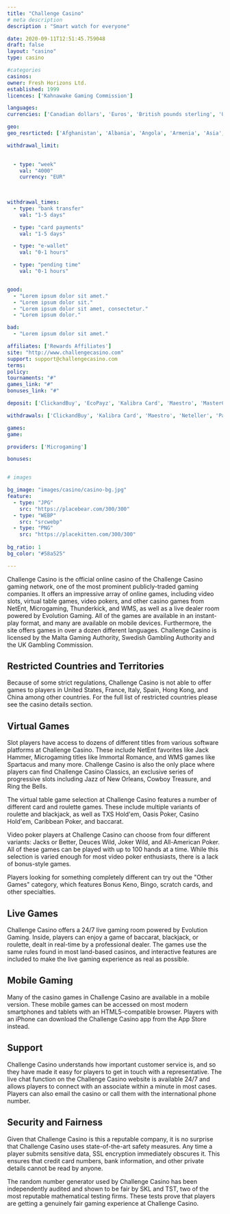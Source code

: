 ```yaml
---
title: "Challenge Casino"
# meta description
description : "Smart watch for everyone"

date: 2020-09-11T12:51:45.759048
draft: false
layout: "casino" 
type: casino

#categories
casinos: 
owner: Fresh Horizons Ltd.
established: 1999
licences: ['Kahnawake Gaming Commission']

languages: 
currencies: ['Canadian dollars', 'Euros', 'British pounds sterling', 'US dollars']

geo: 
geo_resrticted: ['Afghanistan', 'Albania', 'Angola', 'Armenia', 'Asia', 'Australia', 'Australian Capital Territory', 'New South Wales', 'Northern Territory', 'Queensland', 'South Australia', 'Tasmania', 'Victoria', 'Western Australia', 'Azerbaijan', 'Bangladesh', 'Belarus', 'Belgium', 'Benin', 'Bhutan', 'Bolivia', 'Bosnia and Herzegovina', 'Burkina Faso', 'Burundi', 'Cape Verde', 'Central African Republic', 'Chad', 'Christmas Island', 'Comoros', 'Congo', 'Congo - Brazzaville', 'Congo - Kinshasa', 'Cyprus', 'Côte d’Ivoire', 'Democratic Republic of Congo', 'Denmark', 'Dominica', 'Dominican Republic', 'East Timor', 'Equatorial Guinea', 'Eritrea', 'Ethiopia', 'France', 'Germany', 'Baden-Württemberg', 'Bayern', 'Berlin', 'Brandenburg', 'Bremen', 'Hamburg', 'Hessen', 'Mecklenburg-Vorpommern', 'Niedersachsen', 'Nordrhein-Westfalen', 'Rheinland-Pfalz', 'Saarland', 'Sachsen', 'Sachsen-Anhalt', 'Schleswig-Holstein', 'Thüringen', 'Guinea', 'Guinea-Bissau', 'Hong Kong', 'Hungary', 'Iran', 'Iraq', 'Ireland', 'Italy', 'Kiribati', 'Kyrgyzstan', 'Liberia', 'Libya', 'Lithuania', 'Malawi', 'Maldives', 'Malta', 'Mauritania', 'Mayotte', 'Metropolitan France', 'Micronesia', 'Myanmar [Burma]', 'Nauru', 'Netherlands', 'Netherlands Antilles', 'Niger', 'Nigeria', 'Niue', 'Norfolk Island', 'North Korea', 'Pakistan', 'Palau', 'Papua New Guinea', 'Peru', 'Philippines', 'Pitcairn Islands', 'Portugal', 'Puerto Rico', 'Romania', 'Rwanda', 'Serbia', 'Sierra Leone', 'Singapore', 'Somalia', 'South Africa', 'South Sudan', 'Spain', 'Sudan', 'Sweden', 'Switzerland', 'Syria', 'Taiwan', 'Tajikistan', 'Uganda', 'United Kingdom', 'United States', 'Alabama', 'Alaska', 'American Samoa', 'Arizona', 'Arkansas', 'California', 'Colorado', 'Connecticut', 'Delaware', 'District of Columbia', 'Florida', 'Georgia(US)', 'Guam', 'Hawaii', 'Idaho', 'Illinois', 'Indiana', 'Iowa', 'Kansas', 'Kentucky', 'Louisiana', 'Maine', 'Maryland', 'Massachusetts', 'Michigan', 'Minnesota', 'Mississippi', 'Missouri', 'Montana', 'Nebraska', 'Nevada', 'New Hampshire', 'New Jersey', 'New Mexico', 'New York', 'North Carolina', 'North Dakota', 'Northern Mariana Islands', 'Ohio', 'Oklahoma', 'Oregon', 'Pennsylvania', 'Rhode Island', 'South Carolina', 'South Dakota', 'Tennessee', 'Texas', 'U.S. Virgin Islands', 'Utah', 'Vermont', 'Virginia', 'Washington', 'West Virginia', 'Wisconsin', 'Wyoming', 'Western Sahara', 'Zimbabwe']

withdrawal_limit:

  
  - type: "week"
    val: "4000"
    currency: "EUR"
  
  

withdrawal_times:
  - type: "bank transfer"
    val: "1-5 days"

  - type: "card payments"
    val: "1-5 days"

  - type: "e-wallet"
    val: "0-1 hours"

  - type: "pending time"
    val: "0-1 hours"


good:
  - "Lorem ipsum dolor sit amet."
  - "Lorem ipsum dolor sit."
  - "Lorem ipsum dolor sit amet, consectetur."
  - "Lorem ipsum dolor."

bad:
  - "Lorem ipsum dolor sit amet."

affiliates: ['Rewards Affiliates']
site: "http://www.challengecasino.com"
support: support@challengecasino.com
terms:
policy:
tournaments: "#"
games_link: "#"
bonuses_link: "#"

deposit: ['ClickandBuy', 'EcoPayz', 'Kalibra Card', 'Maestro', 'MasterCard', 'Neteller', 'PayPal', 'Paysafe Card', 'Postepay', 'Ukash', 'instaDebit', 'ewire', 'Visa', 'Entropay', 'Przelewy24', 'Nordea', 'POLi', 'GiroPay', 'EPS', 'Abaqoos', 'Swedbank', 'eKonto', 'Moneta', 'Euteller', 'u net', 'Neosurf', 'Multibanco', 'eChecks', 'Trustly', 'Skrill', 'Envoy', 'iDEAL', 'iDebit', 'PugglePay', 'QIWI', 'Sofortuberweisung', 'Ticket Premium', 'Bank Wire Transfer', 'Instant Bank Transfer']

withdrawals: ['ClickandBuy', 'Kalibra Card', 'Maestro', 'Neteller', 'PayPal', 'Postepay', 'Visa', 'Entropay', 'eChecks', 'Skrill', 'EcoPayz', 'MasterCard', 'Bank Wire Transfer']

games: 
game:

providers: ['Microgaming']

bonuses:


# images

bg_image: "images/casino/casino-bg.jpg"  
feature:
  - type: "JPG" 
    src: "https://placebear.com/300/300"
  - type: "WEBP"
    src: "srcwebp"
  - type: "PNG"
    src: "https://placekitten.com/300/300"  
 
bg_ratio: 1 
bg_color: "#58a525"  

---
```


Challenge Casino is the official online casino of the Challenge Casino gaming network, one of the most prominent publicly-traded gaming companies. It offers an impressive array of online games, including video slots, virtual table games, video pokers, and other casino games from NetEnt, Microgaming, Thunderkick, and WMS, as well as a live dealer room powered by Evolution Gaming. All of the games are available in an instant-play format, and many are available on mobile devices. Furthermore, the site offers games in over a dozen different languages. Challenge Casino is licensed by the Malta Gaming Authority, Swedish Gambling Authority and the UK Gambling Commission.

## Restricted Countries and Territories
Because of some strict regulations, Challenge Casino is not able to offer games to players in United States, France, Italy, Spain, Hong Kong, and China among other countries. For the full list of restricted countries please see the casino details section.

## Virtual Games
Slot players have access to dozens of different titles from various software platforms at Challenge Casino. These include NetEnt favorites like Jack Hammer, Microgaming titles like Immortal Romance, and WMS games like Spartacus and many more. Challenge Casino is also the only place where players can find Challenge Casino Classics, an exclusive series of progressive slots including Jazz of New Orleans, Cowboy Treasure, and Ring the Bells.

The virtual table game selection at Challenge Casino features a number of different card and roulette games. These include multiple variants of roulette and blackjack, as well as TXS Hold'em, Oasis Poker, Casino Hold'em, Caribbean Poker, and baccarat.

Video poker players at Challenge Casino can choose from four different variants: Jacks or Better, Deuces Wild, Joker Wild, and All-American Poker. All of these games can be played with up to 100 hands at a time. While this selection is varied enough for most video poker enthusiasts, there is a lack of bonus-style games.

Players looking for something completely different can try out the "Other Games" category, which features Bonus Keno, Bingo, scratch cards, and other specialties.

## Live Games
Challenge Casino offers a 24/7 live gaming room powered by Evolution Gaming. Inside, players can enjoy a game of baccarat, blackjack, or roulette, dealt in real-time by a professional dealer. The games use the same rules found in most land-based casinos, and interactive features are included to make the live gaming experience as real as possible.

## Mobile Gaming
Many of the casino games in Challenge Casino are available in a mobile version. These mobile games can be accessed on most modern smartphones and tablets with an HTML5-compatible browser. Players with an iPhone can download the Challenge Casino app from the App Store instead.

## Support
Challenge Casino understands how important customer service is, and so they have made it easy for players to get in touch with a representative. The live chat function on the Challenge Casino website is available 24/7 and allows players to connect with an associate within a minute in most cases. Players can also email the casino or call them with the international phone number.

## Security and Fairness
Given that Challenge Casino is this a reputable company, it is no surprise that Challenge Casino uses state-of-the-art safety measures. Any time a player submits sensitive data, SSL encryption immediately obscures it. This ensures that credit card numbers, bank information, and other private details cannot be read by anyone.

The random number generator used by Challenge Casino has been independently audited and shown to be fair by SKL and TST, two of the most reputable mathematical testing firms. These tests prove that players are getting a genuinely fair gaming experience at Challenge Casino.